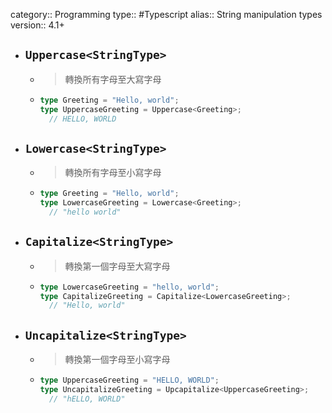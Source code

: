 category:: Programming
type:: #Typescript
alias:: String manipulation types
version:: 4.1+

- ## `Uppercase<StringType>`
	- > 轉換所有字母至大寫字母
	- ```ts
	  type Greeting = "Hello, world";
	  type UppercaseGreeting = Uppercase<Greeting>;
	  	// HELLO, WORLD
	  ```
- ## `Lowercase<StringType>`
	- > 轉換所有字母至小寫字母
	- ```ts
	  type Greeting = "Hello, world";
	  type LowercaseGreeting = Lowercase<Greeting>;
	  	// "hello world"
	  ```
- ## `Capitalize<StringType>`
	- > 轉換第一個字母至大寫字母
	- ```ts
	  type LowercaseGreeting = "hello, world";
	  type CapitalizeGreeting = Capitalize<LowercaseGreeting>;
	  	// "Hello, world"
	  ```
- ## `Uncapitalize<StringType>`
	- > 轉換第一個字母至小寫字母
	- ```ts
	  type UppercaseGreeting = "HELLO, WORLD";
	  type UncapitalizeGreeting = Upcapitalize<UppercaseGreeting>;
	  	// "hELLO, WORLD"
	  ```